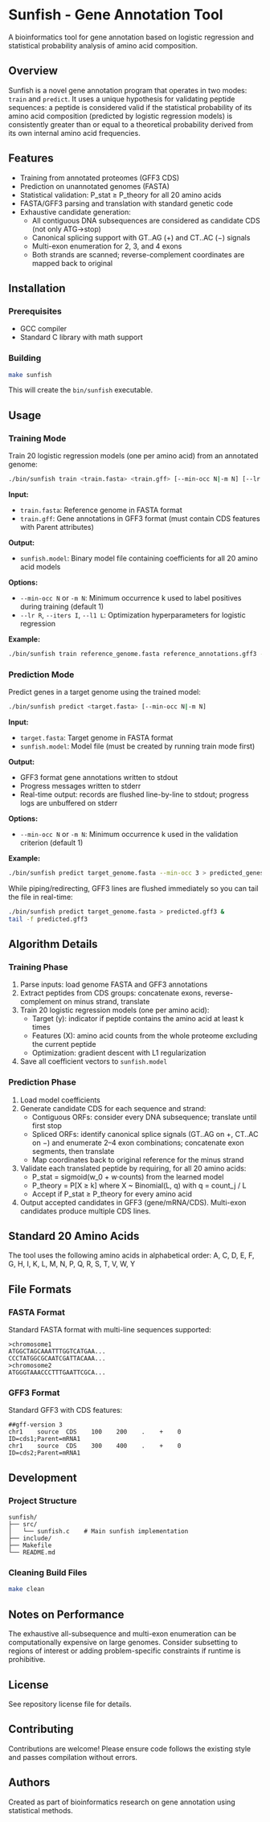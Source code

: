 # Sunfish - Gene Annotation Tool

A bioinformatics tool for gene annotation based on logistic regression and statistical probability analysis of amino acid composition.

## Overview

Sunfish is a novel gene annotation program that operates in two modes: `train` and `predict`. It uses a unique hypothesis for validating peptide sequences: a peptide is considered valid if the statistical probability of its amino acid composition (predicted by logistic regression models) is consistently greater than or equal to a theoretical probability derived from its own internal amino acid frequencies.

## Features

- Training from annotated proteomes (GFF3 CDS)
- Prediction on unannotated genomes (FASTA)
- Statistical validation: P_stat ≥ P_theory for all 20 amino acids
- FASTA/GFF3 parsing and translation with standard genetic code
- Exhaustive candidate generation:
   - All contiguous DNA subsequences are considered as candidate CDS (not only ATG→stop)
   - Canonical splicing support with GT..AG (+) and CT..AC (−) signals
   - Multi-exon enumeration for 2, 3, and 4 exons
   - Both strands are scanned; reverse-complement coordinates are mapped back to original

## Installation

### Prerequisites

- GCC compiler
- Standard C library with math support

### Building

```bash
make sunfish
```

This will create the `bin/sunfish` executable.

## Usage

### Training Mode

Train 20 logistic regression models (one per amino acid) from an annotated genome:

```bash
./bin/sunfish train <train.fasta> <train.gff> [--min-occ N|-m N] [--lr R] [--iters I] [--l1 L]
```

**Input:**
- `train.fasta`: Reference genome in FASTA format
- `train.gff`: Gene annotations in GFF3 format (must contain CDS features with Parent attributes)

**Output:**
- `sunfish.model`: Binary model file containing coefficients for all 20 amino acid models

**Options:**
- `--min-occ N` or `-m N`: Minimum occurrence k used to label positives during training (default 1)
- `--lr R`, `--iters I`, `--l1 L`: Optimization hyperparameters for logistic regression

**Example:**
```bash
./bin/sunfish train reference_genome.fasta reference_annotations.gff3 --min-pep 5 --min-occ 2
```

### Prediction Mode

Predict genes in a target genome using the trained model:

```bash
./bin/sunfish predict <target.fasta> [--min-occ N|-m N]
```

**Input:**
- `target.fasta`: Target genome in FASTA format
- `sunfish.model`: Model file (must be created by running train mode first)

**Output:**
- GFF3 format gene annotations written to stdout
- Progress messages written to stderr
 - Real-time output: records are flushed line-by-line to stdout; progress logs are unbuffered on stderr

**Options:**
- `--min-occ N` or `-m N`: Minimum occurrence k used in the validation criterion (default 1)

**Example:**
```bash
./bin/sunfish predict target_genome.fasta --min-occ 3 > predicted_genes.gff3
```

While piping/redirecting, GFF3 lines are flushed immediately so you can tail the file in real-time:
```bash
./bin/sunfish predict target_genome.fasta > predicted.gff3 &
tail -f predicted.gff3
```

## Algorithm Details

### Training Phase

1. Parse inputs: load genome FASTA and GFF3 annotations
2. Extract peptides from CDS groups: concatenate exons, reverse-complement on minus strand, translate
3. Train 20 logistic regression models (one per amino acid):
   - Target (y): indicator if peptide contains the amino acid at least k times
   - Features (X): amino acid counts from the whole proteome excluding the current peptide
   - Optimization: gradient descent with L1 regularization
4. Save all coefficient vectors to `sunfish.model`

### Prediction Phase

1. Load model coefficients
2. Generate candidate CDS for each sequence and strand:
   - Contiguous ORFs: consider every DNA subsequence; translate until first stop
   - Spliced ORFs: identify canonical splice signals (GT..AG on +, CT..AC on −) and enumerate 2–4 exon combinations; concatenate exon segments, then translate
   - Map coordinates back to original reference for the minus strand
3. Validate each translated peptide by requiring, for all 20 amino acids:
   - P_stat = sigmoid(w_0 + w·counts) from the learned model
   - P_theory = P[X ≥ k] where X ~ Binomial(L, q) with q = count_j / L
   - Accept if P_stat ≥ P_theory for every amino acid
4. Output accepted candidates in GFF3 (gene/mRNA/CDS). Multi-exon candidates produce multiple CDS lines.

## Standard 20 Amino Acids

The tool uses the following amino acids in alphabetical order:
A, C, D, E, F, G, H, I, K, L, M, N, P, Q, R, S, T, V, W, Y

## File Formats

### FASTA Format
Standard FASTA format with multi-line sequences supported:
```
>chromosome1
ATGGCTAGCAAATTTGGTCATGAA...
CCCTATGGCGCAATCGATTACAAA...
>chromosome2
ATGGGTAAACCCTTTGAATTCGCA...
```

### GFF3 Format
Standard GFF3 with CDS features:
```
##gff-version 3
chr1    source  CDS    100    200    .    +    0    ID=cds1;Parent=mRNA1
chr1    source  CDS    300    400    .    +    0    ID=cds2;Parent=mRNA1
```

## Development

### Project Structure
```
sunfish/
├── src/
│   └── sunfish.c    # Main sunfish implementation
├── include/
├── Makefile
└── README.md
```

### Cleaning Build Files
```bash
make clean
```

## Notes on Performance

The exhaustive all-subsequence and multi-exon enumeration can be computationally expensive on large genomes. Consider subsetting to regions of interest or adding problem-specific constraints if runtime is prohibitive.

## License

See repository license file for details.

## Contributing

Contributions are welcome! Please ensure code follows the existing style and passes compilation without errors.

## Authors

Created as part of bioinformatics research on gene annotation using statistical methods.